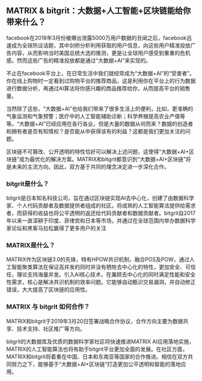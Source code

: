 ## MATRIX & bitgrit：大数据+人工智能+区块链能给你带来什么？

facebook在2018年3月份被爆出泄露5000万用户数据的丑闻之后，facebook迅速成为全球热议话题，其中剑桥分析利用获取的用户信息，向这些用户精准投放广告内容，从而影响当时美国总统大选的推测，更是让全球用户感受到重重的危机感。然而这些广告的精准投放都是通过“大数据+AI”来实现的。

不止在facebook平台上，在日常生活中我们就经常成为“大数据+AI”的“受害者”。你在线上购物时一定看到过购物平台的推荐商品，这是利用你在平台上的行为数据进行数据分析，再通过AI算法将你感兴趣的商品推荐给你，从而提高平台的销售量。

当然除了这些，“大数据+AI”也给我们带来了很多生活上的便利，比如，更准确的气象监测和气象预警；医疗中的人工智能辅助诊断；科学养殖提高农业产值等等。“大数据+AI”已经应用在各行各业，但是大量的数据从何而来？数据的创造者和拥有者是否有知情权？是否能从中获得该有的利益？这都是我们更加关注的问题。

区块链不可篡改、公开透明的特性恰好可以解决上述问题，这使得“大数据+AI+区块链”成为最优化的解决方案。MATRIX和bitgrit都意识到“大数据+AI+区块链”将是未来的主流方向。因此，双方基于共同的理念决定进一步深化合作。


### bitgrit是什么？


bitgrit是日本知名科技公司，旨在通过区块链实现AI去中心化，创建了由数据科学家、个人代码贡献者及数据提供者组成的社区。将成熟的人工智能算法提供给需求者，而获得的收益也将公平透明的返还给代码贡献者和数据贡献者。bitgrit自2017年以来一直深耕于印度、菲律宾和日本等市场，并通过在全球范围内举办数据科学家论坛和黑客马拉松赢得了更多用户的关注


### MATRIX是什么？

MATRIX作为区块链3.0的先锋，特有HPOW共识机制，融合POS及POW，通过人工智能聚类算法在保证高并发的同时并没有牺牲去中心化的特性，更加安全、可信任，理论支持海量并发。引入AI核心技术，在兼顾去中心化的同时满足性能和安全性需求，核心是解决共识机制的效率问题。它能够自动甄识交易漏洞，并自动修正错误，大大提高了区块链的应用性。


### MATRIX 与 bitgrit 如何合作？

MATRIX和bitgrit于2019年3月20日签署战略合作协议，合作方向主要为数据共享、技术支持、社区推广等方向。

bitgrit的大数据库及优质的数据科学家社区将快速推进MATRIX AI应用落地实施，MATRIX的人工智能算法也将有助于bitgrit平台更加全面的发展。在社区方面，MATRIX和bitgrit将着重在中国、日本和东南亚等国家的合作推进。相信在双方共同努力之下，能够基于“大数据+AI+区块链”打造更加公平透明和智能的落地应用。


